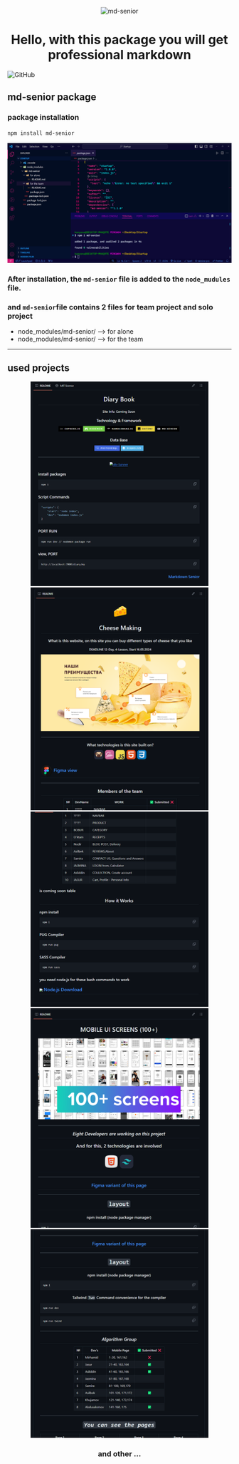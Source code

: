<div align=center>

![md-senior](https://img.shields.io/badge/md--senior-000000?style=for-the-badge&logo=markdown&logoColor=white)



# Hello, with this package you will get professional markdown

</div>

![GitHub](https://img.shields.io/badge/JASURCODE-181717?style=for-the-badge&logo=github&logoColor=white)
## md-senior package

### package installation

```bash
npm install md-senior
```

<img src=".github/banner.png">

### After installation, the `md-senior` file is added to the `node_mudules` file.

### and `md-senior`file contains 2 files for team project and solo project

- node_modules/md-senior/ --> for alone
- node_modules/md-senior/ --> for the team

---

## used projects

<div align=center>

<img src=".github/using/1.png" width=400>
<img src=".github/using/2.png" width=400>
<img src=".github/using/3.png" width=400>
<img src=".github/using/4.png" width=400>
<img src=".github/using/5.png" width=400>

### and other ...